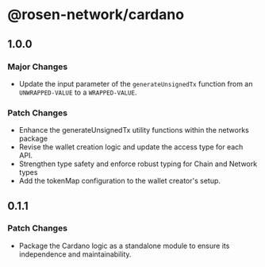 # @rosen-network/cardano

## 1.0.0

### Major Changes

- Update the input parameter of the `generateUnsignedTx` function from an `UNWRAPPED-VALUE` to a `WRAPPED-VALUE`.

### Patch Changes

- Enhance the generateUnsignedTx utility functions within the networks package
- Revise the wallet creation logic and update the access type for each API.
- Strengthen type safety and enforce robust typing for Chain and Network types
- Add the tokenMap configuration to the wallet creator's setup.

## 0.1.1

### Patch Changes

- Package the Cardano logic as a standalone module to ensure its independence and maintainability.
